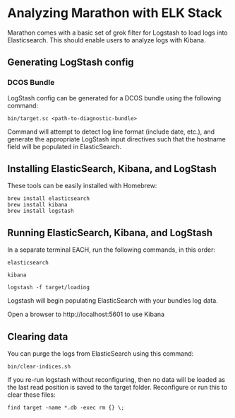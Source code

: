 # Analyzing Marathon with ELK Stack

Marathon comes with a basic set of grok filter for Logstash to load logs into
Elasticsearch. This should enable users to analyze logs with Kibana.

## Generating LogStash config

### DCOS Bundle

LogStash config can be generated for a DCOS bundle using the following command:

```
bin/target.sc <path-to-diagnostic-bundle>
```

Command will attempt to detect log line format (include date, etc.), and generate the appropriate LogStash input
directives such that the hostname field will be populated in ElasticSearch.

## Installing ElasticSearch, Kibana, and LogStash

These tools can be easily installed with Homebrew:

```
brew install elasticsearch
brew install kibana
brew install logstash
```

## Running ElasticSearch, Kibana, and LogStash

In a separate terminal EACH, run the following commands, in this order:

```
elasticsearch

kibana

logstash -f target/loading
```

Logstash will begin populating ElasticSearch with your bundles log data.

Open a browser to http://localhost:5601 to use Kibana


## Clearing data

You can purge the logs from ElasticSearch using this command:

`bin/clear-indices.sh`

If you re-run logstash without reconfiguring, then no data will be loaded as the last read position is saved to the target folder. Reconfigure or run this to clear these files:

`find target -name *.db -exec rm {} \;`
